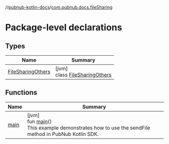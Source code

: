 //[pubnub-kotlin-docs](../../index.md)/[com.pubnub.docs.fileSharing](index.md)

# Package-level declarations

## Types

| Name | Summary |
|---|---|
| [FileSharingOthers](-file-sharing-others/index.md) | [jvm]<br>class [FileSharingOthers](-file-sharing-others/index.md) |

## Functions

| Name | Summary |
|---|---|
| [main](main.md) | [jvm]<br>fun [main](main.md)()<br>This example demonstrates how to use the sendFile method in PubNub Kotlin SDK. |
